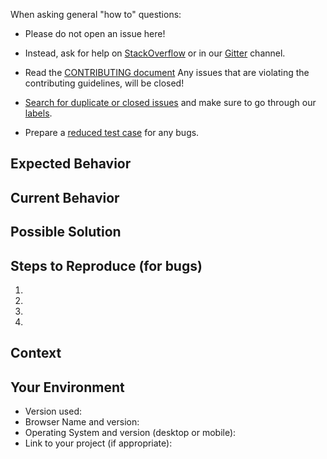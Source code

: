<!-- Before opening an issue here make sure, that you have read the template completly through -->

When asking general "how to" questions:

- Please do not open an issue here!
- Instead, ask for help on [StackOverflow](stackoverflow.com/questions/tagged/materialize) or in our [Gitter](https://gitter.im/Dogfalo/materialize) channel.

- Read the [CONTRIBUTING document](https://github.com/Dogfalo/materialize/blob/master/CONTRIBUTING.md) Any issues that are violating the contributing guidelines, will be closed!
- [Search for duplicate or closed issues](https://github.com/Dogfalo/materialize/issues?utf8=%E2%9C%93&q=is%3Aissue) and make sure to go through our [labels](https://github.com/Dogfalo/materialize/labels).
- Prepare a [reduced test case](https://css-tricks.com/reduced-test-cases/) for any bugs.

<!--- Provide a general summary of the issue in the Title above -->

## Expected Behavior
<!--- If you're describing a bug, tell us what should happen -->
<!--- If you're suggesting a change/improvement, tell us how it should work -->
<!--- and post a link to the corresponding [material design specification](https://material.io/guidelines/components/). -->

## Current Behavior
<!--- If describing a bug, tell us what happens instead of the expected behavior -->
<!--- If suggesting a change/improvement, explain the difference from current behavior -->

## Possible Solution
<!--- Not obligatory, but suggest a fix/reason for the bug, -->
<!--- or ideas how to implement the addition or change -->

## Steps to Reproduce (for bugs)
<!--- Provide a link to a live example, or an unambiguous set of steps to -->
<!--- reproduce this bug. Include code to reproduce, if relevant -->
1.
2.
3.
4.

## Context
<!--- How has this issue affected you? What are you trying to accomplish? -->
<!--- Providing context helps us come up with a solution that is most useful in the real world -->

## Your Environment
<!--- Include as many relevant details about the environment you experienced the bug in -->
* Version used:
* Browser Name and version:
* Operating System and version (desktop or mobile):
* Link to your project (if appropriate):
